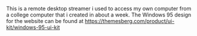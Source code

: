 This is a remote desktop streamer i used to access my own computer from a college computer that i created in about a week.
The Windows 95 design for the website can be found at https://themesberg.com/product/ui-kit/windows-95-ui-kit